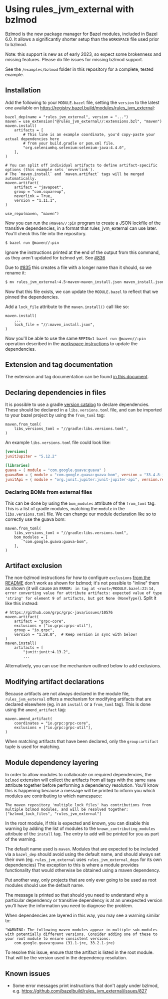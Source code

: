 # Using rules_jvm_external with bzlmod

Bzlmod is the new package manager for Bazel modules, included in Bazel 6.0.
It allows a significantly shorter setup than the `WORKSPACE` file used prior to bzlmod.

Note: this support is new as of early 2023, so expect some brokenness and missing features.
Please do file issues for missing bzlmod support.

See the `/examples/bzlmod` folder in this repository for a complete, tested example.

## Installation

Add the following to your `MODULE.bazel` file, setting the `version` to the latest one
available on https://registry.bazel.build/modules/rules_jvm_external:

```starlark
bazel_dep(name = "rules_jvm_external", version = "...")
maven = use_extension("@rules_jvm_external//:extensions.bzl", "maven")
maven.install(
    artifacts = [
        # This line is an example coordinate, you'd copy-paste your actual dependencies here
        # from your build.gradle or pom.xml file.
        "org.seleniumhq.selenium:selenium-java:4.4.0",
    ],
)

# You can split off individual artifacts to define artifact-specific options (this example sets `neverlink`).
# The `maven.install` and `maven.artifact` tags will be merged automatically.
maven.artifact(
    artifact = "javapoet",
    group = "com.squareup",
    neverlink = True,
    version = "1.11.1",
)

use_repo(maven, "maven")
```

Now you can run the `@maven//:pin` program to create a JSON lockfile of the transitive dependencies,
in a format that rules_jvm_external can use later. You'll check this file into the repository.

```sh
$ bazel run @maven//:pin
```

Ignore the instructions printed at the end of the output from this command, as they aren't updated
for bzlmod yet. See [#836](https://github.com/bazelbuild/rules_jvm_external/issues/836)

Due to [#835](https://github.com/bazelbuild/rules_jvm_external/issues/835) this creates a file with
a longer name than it should, so we rename it:

```sh
$ mv rules_jvm_external~4.5~maven~maven_install.json maven_install.json
```

Now that this file exists, we can update the `MODULE.bazel` to reflect that we pinned the
dependencies.

Add a `lock_file` attribute to the `maven.install()` call like so:

```starlark
maven.install(
    ...
    lock_file = "//:maven_install.json",
)
```

Now you'll be able to use the same `REPIN=1 bazel run @maven//:pin` operation described in the
[workspace instructions](/README.md#updating-maven_installjson) to update the dependencies.

## Extension and tag documentation

The extension and tag documentation can be found [in this document](bzlmod-api.md).

## Declaring dependencies in files

It is possible to use a
gradle [version catalog](https://docs.gradle.org/current/userguide/version_catalogs.html)
to declare dependencies. These should be declared in a `libs.versions.toml` file, and can be
imported to your bazel project by using the `from_toml` tag:

```starlark
maven.from_toml(
    libs_versions_toml = "//gradle:libs.versions.toml",
)
```

An example `libs.versions.toml` file could look like:

```toml
[versions]
junitJupiter = "5.12.2"

[libraries]
guava = { module = "com.google.guava:guava" }
guavaBom = { module = "com.google.guava:guava-bom", version = "33.4.8-jre" }
junitApi = { module = "org.junit.jupiter:junit-jupiter-api", version.ref = "junitJupiter" }
```

### Declaring BOMs from external files

This can be done by using the `bom_modules` attribute of the `from_toml` tag. This is
a list of gradle modules, matching the `module` in the `libs.versions.toml` file. We
can change our module declaration like so to correctly use the guava bom:

```starlark
maven.from_toml(
    libs_versions_toml = "//gradle:libs.versions.toml",
    bom_modules = [
        "com.google.guava:guava-bom",
    ],
)
```

## Artifact exclusion

The non-bzlmod instructions for how to configure
`exclusions` [from the README](../README.md#artifact-exclusion)
don't work as shown for bzlmod; it's not possible to "inline" them as shown (it will cause an `ERROR: in tag at
<root>/MODULE.bazel:22:14, error converting value for attribute artifacts: expected value of type 'string' for
element 9 of artifacts, but got None (NoneType)`). Split it like this instead:

```starlark
# https://github.com/grpc/grpc-java/issues/10576
maven.artifact(
    artifact = "grpc-core",
    exclusions = ["io.grpc:grpc-util"],
    group = "io.grpc",
    version = "1.58.0",  # Keep version in sync with below!
)
maven.install(
    artifacts = [
        "junit:junit:4.13.2",
        ...
```

Alternatively, you can use the mechanism outlined below to add exclusions.

## Modifying artifact declarations

Because artifacts are not always declared in the module file, `rules_jvm_external` offers
a mechanism for modifying artifacts that are declared elsewhere (eg. in an `install` or a
`from_toml` tag). This is done using the `amend_artifact` tag:

```starlark
maven.amend_artifact(
    coordinates = "io.grpc:grpc-core",
    exclusions = ["io.grpc:grpc-util"],
)
```

When matching artifacts that have been declared, only the `group:artifact` tuple is used
for matching.

## Module dependency layering

In order to allow modules to collaborate on required dependencies, the `bzlmod` extension will
collect the artifacts from all tags with the same `name` attribute together before performing a
dependency resolution. You'll know this is happening because a message will be printed to inform
you which modules are contributing to which namespace:

`The maven repository 'multiple_lock_files' has contributions from multiple bzlmod modules, and will be resolved together: ["bzlmod_lock_files", "rules_jvm_external"]`

In the root module, if this is expected and known, you can disable this warning by adding
the list of modules to the `known_contributing_modules` attribute of the `install` tag. The entry
to add will be printed for you as part of the warning.

The default name used is `maven`. Modules that are expected to be included via a `bazel_dep` should
avoid using the default name, and should always set their own (eg. `rules_jvm_external` uses
`rules_jvm_external_deps` for its own dependencies) The exception to this is where a module provides
functionality that would otherwise be obtained using a maven dependency.

Put another way, only projects that are only ever going to be used as root modules should use the
default name.

The message is printed so that should you need to understand why a particular dependency or
transitive dependency is at an unexpected version you'll have the information you need to diagnose
the problem.

When dependencies are layered in this way, you may see a warning similar to:

```
"WARNING: The following maven modules appear in multiple sub-modules with potentially different versions. Consider adding one of these to your root module to ensure consistent versions:
    com.google.guava:guava (31.1-jre, 33.2.1-jre)
```

To resolve this issue, ensure that the artifact is listed in the root module. That will be the
version used in the dependency resolution.

## Known issues

- Some error messages print instructions that don't apply under bzlmod,
  e.g. https://github.com/bazelbuild/rules_jvm_external/issues/827
